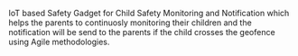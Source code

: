 IoT based Safety Gadget for Child Safety Monitoring and Notification which helps the parents to continuosly monitoring their children and the notification will be send to the parents if the child crosses the geofence using Agile methodologies.
